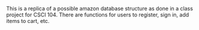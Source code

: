 This is a replica of a possible amazon database structure as done in a class project for CSCI 104.
There are functions for users to register, sign in, add items to cart, etc.
